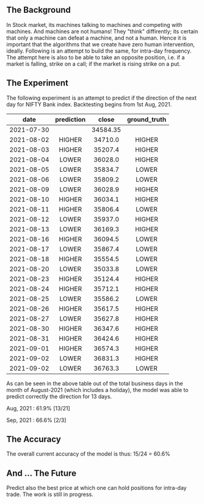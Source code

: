 ## The Background
In Stock market, its machines talking to machines and competing with machines. And machines are not humans! They "think" diffirently; its certain that only a machine can defeat a machine, and not a human. Hence it is important that the algorithms that we create have zero human intervention, ideally. Following is an attempt to build the same, for intra-day frequency. The attempt here is also to be able to take an opposite position, i.e. if a market is falling, strike on a call; if the market is rising strike on a put.

## The Experiment
The following experiment is an attempt to predict if the direction of the next day for NIFTY Bank index. Backtesting begins from 1st Aug, 2021.

date | prediction | close | ground_truth
| :---: | :---: | :---: | :---: | 
| 2021-07-30 |  |  34584.35 | 
 | 2021-08-02 |  HIGHER |    34710.0 |   HIGHER
 |2021-08-03	| HIGHER	  | 35207.4	|  HIGHER
|2021-08-04	| LOWER	 |  36028.0	|  HIGHER
|2021-08-05	| LOWER	  | 35834.7	|  LOWER
|2021-08-06	| LOWER	 |  35809.2	|  LOWER
|2021-08-09	| LOWER	 |  36028.9	|  HIGHER
|2021-08-10	| HIGHER	|   36034.1	 | HIGHER
|2021-08-11	| HIGHER	  | 35806.4	|  LOWER
|2021-08-12	| LOWER	 |  35937.0	|  HIGHER
|2021-08-13	| LOWER	  | 36169.3	|  HIGHER
|2021-08-16	| HIGHER	|   36094.5	|  LOWER
|2021-08-17	| LOWER	 |  35867.4	|  LOWER
|2021-08-18	| HIGHER	 |  35554.5	|  LOWER
|2021-08-20	| LOWER	 |  35033.8	|  LOWER
|2021-08-23	| HIGHER	|   35124.4	 | HIGHER
|2021-08-24	| HIGHER	|   35712.1	 | HIGHER
|2021-08-25	| LOWER	 |  35586.2	 | LOWER
|2021-08-26	| HIGHER	|   35617.5	|  HIGHER
|2021-08-27	| LOWER	 |  35627.8	  |HIGHER
|2021-08-30	| HIGHER	|   36347.6	|  HIGHER
|2021-08-31	| HIGHER	|   36424.6	 | HIGHER
|2021-09-01	| HIGHER	|   36574.3	 | HIGHER
|2021-09-02	| LOWER	 |  36831.3	  |HIGHER
|2021-09-02	| LOWER	 |  36763.3	  |LOWER


As can be seen in the above table out of the total business days in the month of August-2021 (which includes a holiday), the model was able to predict correctly the direction for 13 days.

Aug, 2021 : 61.9% [13/21]

Sep, 2021 : 66.6% [2/3]

## The Accuracy
The overall current accuracy of the model is thus: 15/24 = 60.6%

## And ... The Future
Predict also the best price at which one can hold positions for intra-day trade. The work is still in progress.

